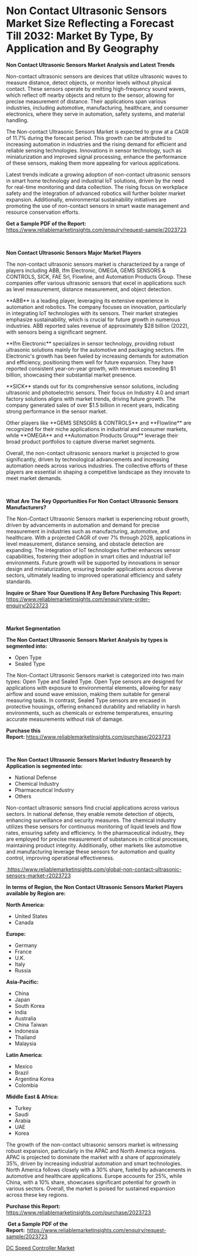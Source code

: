 <p><h1>Non Contact Ultrasonic Sensors Market Size Reflecting a Forecast Till 2032: Market By Type, By Application and By Geography</h1></p><p><strong>Non Contact Ultrasonic Sensors Market Analysis and Latest Trends</strong></p>
<p><p>Non-contact ultrasonic sensors are devices that utilize ultrasonic waves to measure distance, detect objects, or monitor levels without physical contact. These sensors operate by emitting high-frequency sound waves, which reflect off nearby objects and return to the sensor, allowing for precise measurement of distance. Their applications span various industries, including automotive, manufacturing, healthcare, and consumer electronics, where they serve in automation, safety systems, and material handling.</p><p>The Non-contact Ultrasonic Sensors Market is expected to grow at a CAGR of 11.7% during the forecast period. This growth can be attributed to increasing automation in industries and the rising demand for efficient and reliable sensing technologies. Innovations in sensor technology, such as miniaturization and improved signal processing, enhance the performance of these sensors, making them more appealing for various applications.</p><p>Latest trends indicate a growing adoption of non-contact ultrasonic sensors in smart home technology and industrial IoT solutions, driven by the need for real-time monitoring and data collection. The rising focus on workplace safety and the integration of advanced robotics will further bolster market expansion. Additionally, environmental sustainability initiatives are promoting the use of non-contact sensors in smart waste management and resource conservation efforts.</p></p>
<p><strong>Get a Sample PDF of the Report:&nbsp;</strong> <a href="https://www.reliablemarketinsights.com/enquiry/request-sample/2023723?utm_campaign=2385&utm_medium=2&utm_source=Github&utm_content=ia&utm_term=11022025&utm_id=non-contact-ultrasonic-sensors">https://www.reliablemarketinsights.com/enquiry/request-sample/2023723</a></p>
<p>&nbsp;</p>
<p><strong>Non Contact Ultrasonic Sensors Major Market Players</strong></p>
<p><p>The non-contact ultrasonic sensors market is characterized by a range of players including ABB, Ifm Electronic, OMEGA, GEMS SENSORS & CONTROLS, SICK, FAE Srl, Flowline, and Automation Products Group. These companies offer various ultrasonic sensors that excel in applications such as level measurement, distance measurement, and object detection.</p><p>**ABB** is a leading player, leveraging its extensive experience in automation and robotics. The company focuses on innovation, particularly in integrating IoT technologies with its sensors. Their market strategies emphasize sustainability, which is crucial for future growth in numerous industries. ABB reported sales revenue of approximately $28 billion (2022), with sensors being a significant segment.</p><p>**Ifm Electronic** specializes in sensor technology, providing robust ultrasonic solutions mainly for the automotive and packaging sectors. Ifm Electronic's growth has been fueled by increasing demands for automation and efficiency, positioning them well for future expansion. They have reported consistent year-on-year growth, with revenues exceeding $1 billion, showcasing their substantial market presence.</p><p>**SICK** stands out for its comprehensive sensor solutions, including ultrasonic and photoelectric sensors. Their focus on Industry 4.0 and smart factory solutions aligns with market trends, driving future growth. The company generated sales of over $1.5 billion in recent years, indicating strong performance in the sensor market.</p><p>Other players like **GEMS SENSORS & CONTROLS** and **Flowline** are recognized for their niche applications in industrial and consumer markets, while **OMEGA** and **Automation Products Group** leverage their broad product portfolios to capture diverse market segments.</p><p>Overall, the non-contact ultrasonic sensors market is projected to grow significantly, driven by technological advancements and increasing automation needs across various industries. The collective efforts of these players are essential in shaping a competitive landscape as they innovate to meet market demands.</p></p>
<p>&nbsp;</p>
<p><strong>What Are The Key Opportunities For Non Contact Ultrasonic Sensors Manufacturers?</strong></p>
<p><p>The Non-Contact Ultrasonic Sensors market is experiencing robust growth, driven by advancements in automation and demand for precise measurement in industries such as manufacturing, automotive, and healthcare. With a projected CAGR of over 7% through 2028, applications in level measurement, distance sensing, and obstacle detection are expanding. The integration of IoT technologies further enhances sensor capabilities, fostering their adoption in smart cities and industrial IoT environments. Future growth will be supported by innovations in sensor design and miniaturization, ensuring broader applications across diverse sectors, ultimately leading to improved operational efficiency and safety standards.</p></p>
<p><strong>Inquire or Share Your Questions If Any Before Purchasing This Report:</strong> <a href="https://www.reliablemarketinsights.com/enquiry/pre-order-enquiry/2023723?utm_campaign=2385&utm_medium=2&utm_source=Github&utm_content=ia&utm_term=11022025&utm_id=non-contact-ultrasonic-sensors">https://www.reliablemarketinsights.com/enquiry/pre-order-enquiry/2023723</a></p>
<p>&nbsp;</p>
<p><strong>Market Segmentation</strong></p>
<p><strong>The Non Contact Ultrasonic Sensors Market Analysis by types is segmented into:</strong></p>
<p><ul><li>Open Type</li><li>Sealed Type</li></ul></p>
<p><p>The Non-Contact Ultrasonic Sensors market is categorized into two main types: Open Type and Sealed Type. Open Type sensors are designed for applications with exposure to environmental elements, allowing for easy airflow and sound wave emission, making them suitable for general measuring tasks. In contrast, Sealed Type sensors are encased in protective housings, offering enhanced durability and reliability in harsh environments, such as chemicals or extreme temperatures, ensuring accurate measurements without risk of damage.</p></p>
<p><strong>Purchase this Report:&nbsp;</strong><a href="https://www.reliablemarketinsights.com/purchase/2023723?utm_campaign=2385&utm_medium=2&utm_source=Github&utm_content=ia&utm_term=11022025&utm_id=non-contact-ultrasonic-sensors">https://www.reliablemarketinsights.com/purchase/2023723</a></p>
<p>&nbsp;</p>
<p><strong>The Non Contact Ultrasonic Sensors Market Industry Research by Application is segmented into:</strong></p>
<p><ul><li>National Defense</li><li>Chemical Industry</li><li>Pharmaceutical Industry</li><li>Others</li></ul></p>
<p><p>Non-contact ultrasonic sensors find crucial applications across various sectors. In national defense, they enable remote detection of objects, enhancing surveillance and security measures. The chemical industry utilizes these sensors for continuous monitoring of liquid levels and flow rates, ensuring safety and efficiency. In the pharmaceutical industry, they are employed for precise measurement of substances in critical processes, maintaining product integrity. Additionally, other markets like automotive and manufacturing leverage these sensors for automation and quality control, improving operational effectiveness.</p></p>
<p><a href="https://www.reliablemarketinsights.com/global-non-contact-ultrasonic-sensors-market-r2023723?utm_campaign=2385&utm_medium=2&utm_source=Github&utm_content=ia&utm_term=11022025&utm_id=non-contact-ultrasonic-sensors">&nbsp;https://www.reliablemarketinsights.com/global-non-contact-ultrasonic-sensors-market-r2023723</a></p>
<p><strong>In terms of Region, the Non Contact Ultrasonic Sensors Market Players available by Region are:</strong></p>
<p>
    <p> <strong> North America: </strong>
        <ul>
            <li>United States</li>
            <li>Canada</li>
        </ul>
        </p> 
    <p> <strong> Europe: </strong>
        <ul>
            <li>Germany</li>
            <li>France</li>
            <li>U.K.</li>
            <li>Italy</li>
            <li>Russia</li>
        </ul>
        </p> 
    <p> <strong> Asia-Pacific: </strong>
        <ul>
            <li>China</li>
            <li>Japan</li>
            <li>South Korea</li>
            <li>India</li>
            <li>Australia</li>
            <li>China Taiwan</li>
            <li>Indonesia</li>
            <li>Thailand</li>
            <li>Malaysia</li>
        </ul>
        </p> 
    <p> <strong> Latin America: </strong>
        <ul>
            <li>Mexico</li>
            <li>Brazil</li>
            <li>Argentina Korea</li>
            <li>Colombia</li>
        </ul>
        </p> 
    <p> <strong> Middle East & Africa: </strong>
        <ul>
            <li>Turkey</li>
            <li>Saudi</li>
            <li>Arabia</li>
            <li>UAE</li>
            <li>Korea</li>
        </ul>
    </p>
    </p>
<p><p>The growth of the non-contact ultrasonic sensors market is witnessing robust expansion, particularly in the APAC and North America regions. APAC is projected to dominate the market with a share of approximately 35%, driven by increasing industrial automation and smart technologies. North America follows closely with a 30% share, fueled by advancements in automotive and healthcare applications. Europe accounts for 25%, while China, with a 10% share, showcases significant potential for growth in various sectors. Overall, the market is poised for sustained expansion across these key regions.</p></p>
<p><strong>Purchase this Report: </strong><a href="https://www.reliablemarketinsights.com/purchase/2023723?utm_campaign=2385&utm_medium=2&utm_source=Github&utm_content=ia&utm_term=11022025&utm_id=non-contact-ultrasonic-sensors">https://www.reliablemarketinsights.com/purchase/2023723</a></p>
<p>&nbsp;<strong>Get a Sample PDF of the Report:&nbsp;&nbsp;</strong><a href="https://www.reliablemarketinsights.com/enquiry/request-sample/2023723?utm_campaign=2385&utm_medium=2&utm_source=Github&utm_content=ia&utm_term=11022025&utm_id=non-contact-ultrasonic-sensors">https://www.reliablemarketinsights.com/enquiry/request-sample/2023723</a></p>
<p><strong></strong></p>
<p><p><a href="https://github.com/sungbruington660/Market-Research-Report-List-1/blob/main/dc-speed-controller-market.md?utm_campaign=2385&utm_medium=2&utm_source=Github&utm_content=ia&utm_term=11022025&utm_id=non-contact-ultrasonic-sensors">DC Speed Controller Market</a></p></p>
